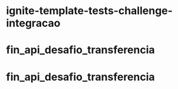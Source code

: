 # ignite-template-tests-challenge-integracao
# fin_api_desafio_transferencia
# fin_api_desafio_transferencia
